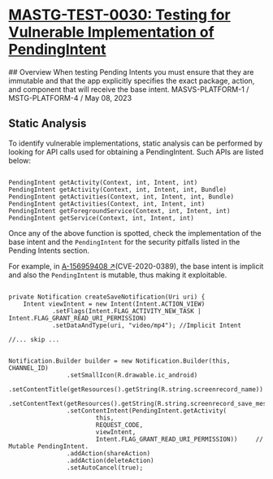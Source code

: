 # [MASTG-TEST-0030: Testing for Vulnerable Implementation of PendingIntent](https://mas.owasp.org/MASTG/tests/android/MASVS-PLATFORM/MASTG-TEST-0030)
## Overview
When testing Pending Intents you must ensure that they are immutable and that the app explicitly specifies the exact package, action, and component that will receive the base intent.
MASVS-PLATFORM-1 / MSTG-PLATFORM-4 / May 08, 2023
## Static Analysis
To identify vulnerable implementations, static analysis can be performed by looking for API calls used for obtaining a PendingIntent. Such APIs are listed below:
```

PendingIntent getActivity(Context, int, Intent, int)
PendingIntent getActivity(Context, int, Intent, int, Bundle)
PendingIntent getActivities(Context, int, Intent, int, Bundle)
PendingIntent getActivities(Context, int, Intent, int)
PendingIntent getForegroundService(Context, int, Intent, int)
PendingIntent getService(Context, int, Intent, int)
```

Once any of the above function is spotted, check the implementation of the base intent and the `PendingIntent` for the security pitfalls listed in the Pending Intents section.

For example, in [A-156959408 ↗](https://android.googlesource.com/platform/frameworks/base/+/6ae2bd0e59636254c32896f7f01379d1d704f42d)(CVE-2020-0389), the base intent is implicit and also the `PendingIntent` is mutable, thus making it exploitable.
```

private Notification createSaveNotification(Uri uri) {
    Intent viewIntent = new Intent(Intent.ACTION_VIEW)
            .setFlags(Intent.FLAG_ACTIVITY_NEW_TASK | Intent.FLAG_GRANT_READ_URI_PERMISSION)
            .setDataAndType(uri, "video/mp4"); //Implicit Intent

//... skip ...


Notification.Builder builder = new Notification.Builder(this, CHANNEL_ID)
                .setSmallIcon(R.drawable.ic_android)
                .setContentTitle(getResources().getString(R.string.screenrecord_name))
                .setContentText(getResources().getString(R.string.screenrecord_save_message))
                .setContentIntent(PendingIntent.getActivity(
                        this,
                        REQUEST_CODE,
                        viewIntent,
                        Intent.FLAG_GRANT_READ_URI_PERMISSION))     // Mutable PendingIntent.
                .addAction(shareAction)
                .addAction(deleteAction)
                .setAutoCancel(true);
```